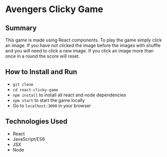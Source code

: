 # Avengers Clicky Game

## Summary
This game is made using React components.  To play the game simply click an image.  If you have not clicked the image before the images with shuffle and you will need to click a new image.  If you click an image more than once in a round the score will reset.

## How to Install and Run
* `git clone`
* `cd react-clicky-game`
* `npm install` to install all react and node dependencies
* `npm start` to start the game locally
* Go to `localhost:3000` in your browser

## Technologies Used

* React
* JavaScript/ES6
* JSX
* Node
